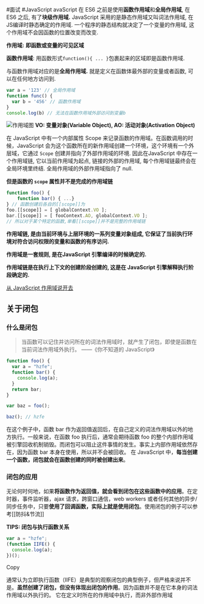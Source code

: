 #面试 #JavaScript 
avaScript 在 ES6 之前是使用**函数作用域**和**全局作用域**, 在 ES6 之后, 有了**块级作用域.** JavaScript 采用的是静态作用域又叫词法作用域, 在JS编译时静态确定的作用域. 一个程序的静态结构就决定了一个变量的作用域, 这个作用域不会因函数的位置改变而改变.

**作用域:** **即函数或变量的可见区域**

**函数作用域**: 用函数形式`function(){ ... }`包裹起来的区域即是函数作用域.

与函数作用域对应的是**全局作用域.** 就是定义在函数体最外部的变量或者函数, 可以在任何地方访问到.

```javascript
var a = '123' // 全局作用域 
function func() { 
  var b = '456' // 函数作用域 
} 
console.log(b) // 无法在函数作用域外部访问到变量b
```
![作用域图](https://cdn.nlark.com/yuque/0/2021/png/223223/1616510459969-58d4d9af-871d-4708-b6d4-81d04ed9d144.png)
**VO: 变量对象(Variable Object), AO: 活动对象(Activation Object)**

在 JavaScript 中有一个内部属性 Scope 来记录函数的作用域。在函数调用的时候，JavaScript 会为这个函数所在的新作用域创建一个环境，这个环境有一个外层域，它通过 `Scope`  创建并指向了外部作用域的环境. 因此在JavaScript 中存在一个作用域链, 它以当前作用域为起点, 链接的外部的作用域, 每个作用域链最终会在全局环境里终结. 全局作用域的外部作用域指向了 null.

**但是函数的 `scope` 属性并不是完成的作用域链**

```javascript
function foo() { 
	function bar() { ...} 
} // 函数创建后各自的[[scope]]为 
foo.[[scope]] = [ globalContext.VO ]; 
bar.[[scope]] = [ fooContext.AO, globalContext.VO ]; 
// 所以对于某个特定的函数,单看[[scope]]并不是完整的作用域链
```
**作用域链, 是由当前环境与上层环境的一系列变量对象组成, 它保证了当前执行环境对符合访问权限的变量和函数的有序访问.**

**作用域是一套规则, 是在JavaScript 引擎编译的时候确定的.**

**作用域链是在执行上下文的创建阶段创建的, 这是在 JavaScript 引擎解释执行阶段确定的.**

[从 JavaScript 作用域说开去](https://halfrost.com/javascript_scope/)

## 关于闭包
### 什么是闭包

> 当函数可以记住并访问所在的词法作用域时，就产生了闭包，即使是函数在当前词法作用域外执行。 ——《你不知道的 JavaScript》

```js
function foo() {
  var a = "hzfe";
  function bar() {
    console.log(a);  
  }  
  return bar;
}

var baz = foo();

baz(); // hzfe
```

在这个例子中，函数 bar 作为返回值返回后，在自己定义的词法作用域以外的地方执行。一般来说，在函数 foo 执行后，通常会期待函数 foo 的整个内部作用域被引擎回收机制销毁。而闭包可以阻止这件事情的发生。事实上内部作用域依然存在，因为函数 bar 本身在使用，所以并不会被回收。
在 JavaScript 中，**每当创建一个函数，闭包就会在函数创建的同时被创建出来**。

### 闭包的应用
无论何时何地，如果**将函数作为返回值，就会看到闭包在这些函数中的应用**。在定时器，事件监听器，ajax 请求，跨窗口通信，web workers 或者任何其他的异步/同步任务中，只要**使用了回调函数，实际上就是使用闭包**。使用闭包的例子可以参考[[防抖&节流]]

**TIPS: 闭包与执行函数关系**

```js
var a = "hzfe";
(function IIFE() {  
  console.log(a);
})();
```

Copy

通常认为立即执行函数（IIFE）是典型的观察闭包的典型例子，但严格来说并不是。**虽然创建了闭包，但没有体现出闭包的作用**。因为函数并不是在它本身的词法作用域以外执行的。 它在定义时所在的作用域中执行，而非外部作用域